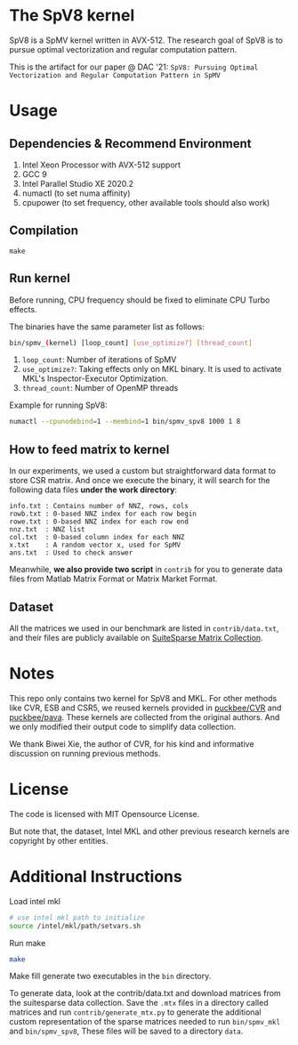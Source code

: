 # The SpV8 kernel

SpV8 is a SpMV kernel written in AVX-512. The research goal of SpV8 is to pursue optimal vectorization and regular computation pattern.

This is the artifact for our paper @ DAC '21: `SpV8: Pursuing Optimal Vectorization and Regular Computation Pattern in SpMV`

# Usage

## Dependencies & Recommend Environment

1. Intel Xeon Processor with AVX-512 support
2. GCC 9
3. Intel Parallel Studio XE 2020.2
4. numactl (to set numa affinity)
5. cpupower (to set frequency, other available tools should also work)

## Compilation

```
make
```

## Run kernel

Before running, CPU frequency should be fixed to eliminate CPU Turbo effects.

The binaries have the same parameter list as follows:

```bash
bin/spmv_(kernel) [loop_count] [use_optimize?] [thread_count]
```

1. `loop_count`: Number of iterations of SpMV
2. `use_optimize?`: Taking effects only on MKL binary. It is used to activate MKL's Inspector-Executor Optimization.
3. `thread_count`: Number of OpenMP threads

Example for running SpV8:

```bash
numactl --cpunodebind=1 --membind=1 bin/spmv_spv8 1000 1 8
```

## How to feed matrix to kernel

In our experiments, we used a custom but straightforward data format to store CSR matrix. And once we execute the binary, it will search for the following data files **under the work directory**:

```
info.txt : Contains number of NNZ, rows, cols
rowb.txt : 0-based NNZ index for each row begin
rowe.txt : 0-based NNZ index for each row end
nnz.txt  : NNZ list
col.txt  : 0-based column index for each NNZ
x.txt    : A random vector x, used for SpMV
ans.txt  : Used to check answer
```

Meanwhile, **we also provide two script** in `contrib` for you to generate data files from Matlab Matrix Format or Matrix Market Format.

## Dataset

All the matrices we used in our benchmark are listed in `contrib/data.txt`, and their files are publicly available on [SuiteSparse Matrix Collection](https://sparse.tamu.edu/).

# Notes

This repo only contains two kernel for SpV8 and MKL. For other methods like CVR, ESB and CSR5, we reused kernels provided in [puckbee/CVR](https://github.com/puckbee/CVR) and [puckbee/pava](https://github.com/puckbee/pava). These kernels are collected from the original authors. And we only modified their output code to simplify data collection.

We thank Biwei Xie, the author of CVR, for his kind and informative discussion on running previous methods.

# License

The code is licensed with MIT Opensource License.

But note that, the dataset, Intel MKL and other previous research kernels are copyright by other entities.


# Additional Instructions 

Load intel mkl 
```bash
# use intel mkl path to initialize
source /intel/mkl/path/setvars.sh
```

Run make
```bash
make
```

Make fill generate two executables in the `bin` directory.

To generate data, look at the contrib/data.txt and download matrices from the 
suitesparse data collection.
Save the `.mtx` files in a directory called matrices and run 
`contrib/generate_mtx.py` to generate the additional custom representation
of the sparse matrices needed to run `bin/spmv_mkl` and `bin/spmv_spv8`,
These files will be saved to a directory `data`.
